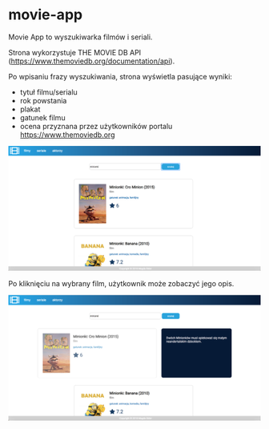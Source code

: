 # movie-app

Movie App to wyszukiwarka filmów i seriali. 

Strona wykorzystuje THE MOVIE DB API (https://www.themoviedb.org/documentation/api). 

Po wpisaniu frazy wyszukiwania, strona wyświetla pasujące wyniki:
 - tytuł filmu/serialu
 - rok powstania
 - plakat
 - gatunek filmu
 - ocena przyznana przez użytkowników portalu https://www.themoviedb.org
 
 ![alt text](https://raw.githubusercontent.com/magdasid/movie-app/master/photos/photo1.png)
 
 Po kliknięciu na wybrany film, użytkownik może zobaczyć jego opis. 
 
 ![alt text](https://raw.githubusercontent.com/magdasid/movie-app/master/photos/photo2.png)
 

